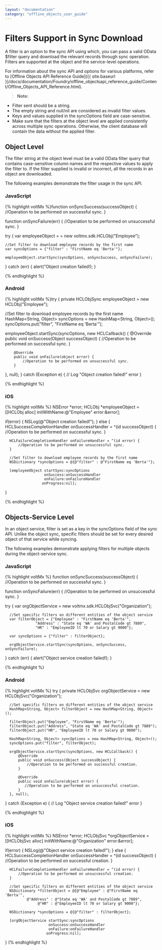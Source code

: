 ```yaml
---
layout: "documentation"
category: "offline_objects_user_guide"
---
```


Filters Support in Sync Download
================================

A filter is an option to the sync API using which, you can pass a valid OData $filter query and download the relevant records through sync operation. Filters are supported at the object and the service-level operations.

For information about the sync API and options for various platforms, refer to [Offline Objects API Reference Guide]({{ site.baseurl }}/docs/documentation/Foundry/offline_objectsapi_reference_guide/Content/Offline_Objects_API_Reference.html).

> **Note:**  
*   Filter sent should be a string.  
*   The empty string and null/nil are considered as invalid filter values.  
*   Keys and values supplied in the syncOptions field are case-sensitive.  
*   Make sure that the filters at the object level are applied consistently across multiple sync operations. Otherwise, the client database will contain the data without the applied filter.  

Object Level
------------

The filter string at the object level must be a valid OData filter query that contains case-sensitive column names and the respective values to apply the filter to. If the filter supplied is invalid or incorrect, all the records in an object are downloaded.

The following examples demonstrate the filter usage in the sync API.

### JavaScript

{% highlight voltMx %}function onSyncSuccess(successObject) {
    //Operation to be performed on successful sync.
 }

 function onSyncFailure(err) {
    //Operation to be performed on unsuccessful sync.
 }

 try {
    var employeeObject = = new voltmx.sdk.HCLObj("Employee");

    //Set filter to download employee records by the first name
    var syncOptions = {"filter" : "FirstName eq 'Berta'"};

    employeeObject.startSync(syncOptions, onSyncSuccess, onSyncFailure);
 } catch (err) {
    alert("Object creation failed!);
 }

{% endhighlight %}

### Android

{% highlight voltMx %}try {
   private HCLObjSync employeeObject = new HCLObj("Employee");

   //Set filter to download employee records by the first name
   HashMap<String, Object> syncOptions = new HashMap<String, Object>();
   syncOptions.put("filter", "FirstName eq 'Berta'");
   
   employeeObject.startSync(syncOptions, new HCLCallback() {
        @Override
        public void onSuccess(Object successObject) {
            //Operation to be performed on successful sync.
        }

        @Override
        public void onFailure(object error) {
            //Operation to be performed on unsuccessful sync.
        }
   }, null);
} catch (Exception e) {
    // Log "Object creation failed!" error
}

{% endhighlight %}

### iOS

{% highlight voltMx %}  NSError *error;
  HCLObj *employeeObject = [[HCLObj alloc] initWithName:@"Employee" error:&error];

  if(error) {
      NSLog(@"Object creation failed!");
  } else {
      HCLSuccessCompletionHandler onSuccessHandler = ^(id successObject) {
          //Operation to be performed on successful sync.
      }

      HCLFailureCompletionHandler onFailureHandler = ^(id error) {
          //Operation to be performed on unsuccessful sync.
      }
   
      //Set filter to download employee records by the first name
      NSDictionary *syncOptions = @{@"filter" : @"FirstName eq 'Berta'"};

      [employeeObject startSync:syncOptions
                      onSuccess:onSuccessHandler
                      onFailure:onFailureHandler
                     onProgress:nil];
  }

{% endhighlight %}

Objects-Service Level
---------------------

In an object service, filter is set as a key in the syncOptions field of the sync API. Unlike the object sync, specific filters should be set for every desired object of that service while syncing.

The following examples demonstrate applying filters for multiple objects during the object-service sync.

### JavaScript

{% highlight voltMx %}  function onSyncSuccess(successObject) {
      //Operation to be performed on successful sync.
  }

  function onSyncFailure(err) {
      //Operation to be performed on unsuccessful sync.
  }

  try {
      var orgObjectService = new voltmx.sdk.HCLObjSvc("Organization");

      //Set specific filters on different entities of the object service
      var filterObject = {"Employee" : "FirstName eq 'Berta'", 
                  "Address" : "State eq 'WA' and PostalCode gt 7889", 
                  "HR" : "EmployeeID lt 70 or Salary gt 9000"};

      var syncOptions = {"filter" : filterObject};

      orgObjectService.startSync(syncOptions, onSyncSuccess, onSyncFailure);
  } catch (err) {
      alert("Object service creation failed!);
  }

{% endhighlight %}

### Android

{% highlight voltMx %}  try {
      private HCLObjSvc orgObjectService = new HCLObjSvc("Organization");

      //Set specific filters on different entities of the object service
      HashMap<String, Object> filterObject = new HashMap<String, Object>();
    
      filterObject.put("Employee", "FirstName eq 'Berta'");
      filterObject.put("Address", "State eq 'WA' and PostalCode gt 7889");
      filterObject.put("HR", "EmployeeID lt 70 or Salary gt 9000");

      HashMap<String, Object> syncOptions = new HashMap<String, Object>();
      syncOptions.put("filter", filterObject);

      orgObjectService.startSync(syncOptions, new HCLCallback() {
          @Override
          public void onSuccess(Object successObject) {
              //Operation to be performed on successful creation.
          }

          @Override
          public void onFailure(object error) {
             //Operation to be performed on unsuccessful creation.
          }
      }, null);
  } catch (Exception e) {
    // Log "Object service creation failed!" error
  }

{% endhighlight %}

### iOS

{% highlight voltMx %}   NSError *error;
  HCLObjSvc *orgObjectService = [[HCLObjSvc alloc] initWithName:@"Organization" error:&error];

  if(error) {
      NSLog(@"Object service creation failed!");
  } else {
      HCLSuccessCompletionHandler onSuccessHandler = ^(id successObject) {
          //Operation to be performed on successful creation.
      }

      HCLFailureCompletionHandler onFailureHandler = ^(id error) {
          //Operation to be performed on unsuccessful creation.
      }
   
      //Set specific filters on different entities of the object service
      NSDictionary *filterObject = @{@"Employee" : @"FirstName eq 'Berta'",
              @"Address" : @"State eq 'WA' and PostalCode gt 7889",
                   @"HR" : @"EmployeeID lt 70 or Salary gt 9000"};

      NSDictionary *syncOptions = @{@"filter" : filterObject};

      [orgObjectService startSync:syncOptions
                        onSuccess:onSuccessHandler
                        onFailure:onFailureHandler
                       onProgress:nil];
  }
{% endhighlight %}
